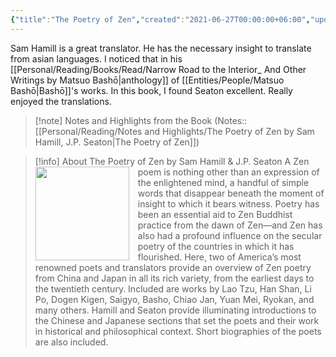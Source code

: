 ```yaml
---
{"title":"The Poetry of Zen","created":"2021-06-27T00:00:00+06:00","updated":"2023-03-15T23:13:39+06:00","read_count":1,"authors":["Sam Hamill","J.P. Seaton"],"isbn10":"159030425X","status":"Read","rating":5,"reviewed":true,"cover":"https://books.google.com/books/content?id=JvRSUOMYLeMC&printsec=frontcover&img=1&zoom=1&edge=curl&source=gbs_api","tags":["buddhism","japanese","medieval","poetry"],"dg-publish":true,"log":[{"status":"Read","timestamp":"2021-06-29T00:00:00+06:00"},{"status":"To Read","timestamp":"2021-06-27T00:00:00+06:00"}],"permalink":"/personal/reading/books/read/the-poetry-of-zen-by-sam-hamill/","dgPassFrontmatter":true,"noteIcon":"1"}
---
```


Sam Hamill is a great translator. He has the necessary insight to translate from asian languages. I noticed that in his [[Personal/Reading/Books/Read/Narrow Road to the Interior_ And Other Writings by Matsuo Bashō\|anthology]] of [[Entities/People/Matsuo Bashō\|Bashō]]'s works. In this book, I found Seaton excellent. Really enjoyed the translations.

> [!note] Notes and Highlights from the Book
> (Notes:: [[Personal/Reading/Notes and Highlights/The Poetry of Zen by Sam Hamill, J.P. Seaton\|The Poetry of Zen]])

> [!info] About The Poetry of Zen by Sam Hamill & J.P. Seaton
><img src="https://books.google.com/books/content?id=JvRSUOMYLeMC&printsec=frontcover&img=1&zoom=1&edge=curl&source=gbs_api" style="float: left; margin-right: 1em;width: 150px; height: auto;" /> A Zen poem is nothing other than an expression of the enlightened mind, a handful of simple words that disappear beneath the moment of insight to which it bears witness. Poetry has been an essential aid to Zen Buddhist practice from the dawn of Zen—and Zen has also had a profound influence on the secular poetry of the countries in which it has flourished. Here, two of America’s most renowned poets and translators provide an overview of Zen poetry from China and Japan in all its rich variety, from the earliest days to the twentieth century. Included are works by Lao Tzu, Han Shan, Li Po, Dogen Kigen, Saigyo, Basho, Chiao Jan, Yuan Mei, Ryokan, and many others. Hamill and Seaton provide illuminating introductions to the Chinese and Japanese sections that set the poets and their work in historical and philosophical context. Short biographies of the poets are also included.